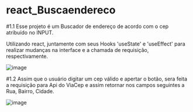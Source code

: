 # react_Buscaendereco

#1.1
Esse projeto é um Buscador de endereço de acordo com o cep atribuído no INPUT.

Utilizando react, juntamente com seus Hooks 'useState' e 'useEffect' para realizar mudanças na interface e a chamada de requisição, respectivamente.


![image](https://user-images.githubusercontent.com/125046205/225896578-19db6746-2eec-447a-a2e7-3d681e4e92d2.png)

#1.2
Assim que o usuário digitar um cep válido e apertar o botão, sera feita a requisição para Api do ViaCep e assim retornar nos campos seguintes a Rua, Bairro, Cidade. 

![image](https://user-images.githubusercontent.com/125046205/225897725-b5f0b9b4-a33d-400f-b5fd-580c5231aa27.png)

